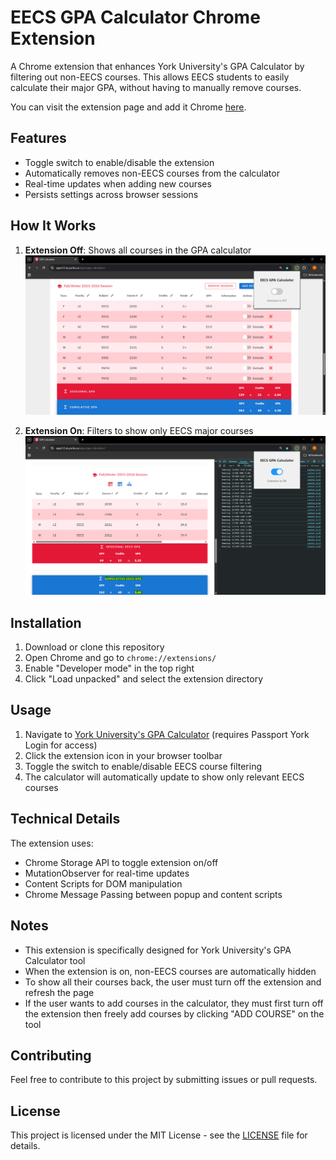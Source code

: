 # EECS GPA Calculator Chrome Extension

A Chrome extension that enhances York University's GPA Calculator by filtering out non-EECS courses. This allows EECS students to easily calculate their major GPA, without having to manually remove courses.

You can visit the extension page and add it Chrome [here](https://chromewebstore.google.com/detail/eeemcnihalgnonmdnomknpbgoheckioa?utm_source=item-share-cb).

## Features

- Toggle switch to enable/disable the extension
- Automatically removes non-EECS courses from the calculator
- Real-time updates when adding new courses
- Persists settings across browser sessions

## How It Works

1. **Extension Off**: Shows all courses in the GPA calculator
   ![Extension Off](images/ext-off.png)

2. **Extension On**: Filters to show only EECS major courses
   ![Extension On](images/ext-on.png)

## Installation

1. Download or clone this repository
2. Open Chrome and go to `chrome://extensions/`
3. Enable "Developer mode" in the top right
4. Click "Load unpacked" and select the extension directory

## Usage

1. Navigate to [York University's GPA Calculator](https://apps12.sis.yorku.ca/apps/gpa-calculator/) (requires Passport York Login for access)
2. Click the extension icon in your browser toolbar
3. Toggle the switch to enable/disable EECS course filtering
4. The calculator will automatically update to show only relevant EECS courses

## Technical Details

The extension uses:
- Chrome Storage API to toggle extension on/off
- MutationObserver for real-time updates
- Content Scripts for DOM manipulation
- Chrome Message Passing between popup and content scripts

## Notes

- This extension is specifically designed for York University's GPA Calculator tool
- When the extension is on, non-EECS courses are automatically hidden
- To show all their courses back, the user must turn off the extension and refresh the page
- If the user wants to add courses in the calculator, they must first turn off the extension then freely add courses by clicking "ADD COURSE" on the tool

## Contributing

Feel free to contribute to this project by submitting issues or pull requests.

## License

This project is licensed under the MIT License - see the [LICENSE](LICENSE) file for details.
